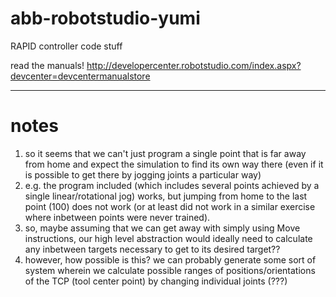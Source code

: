 # abb-robotstudio-yumi
RAPID controller code stuff

read the manuals!
http://developercenter.robotstudio.com/index.aspx?devcenter=devcentermanualstore

-----------------------------------------------------------------------------------

# notes
  1. so it seems that we can't just program a single point that is far away from home and expect the simulation to find its own way there (even if it is possible to get there by jogging joints a particular way)
  2. e.g. the program included (which includes several points achieved by a single linear/rotational jog) works, but jumping from home to the last point (100) does not work (or at least did not work in a similar exercise where inbetween points were never trained).
  3. so, maybe assuming that we can get away with simply using Move instructions, our high level abstraction would ideally need to calculate any inbetween targets necessary to get to its desired target??
  4. however, how possible is this? we can probably generate some sort of system wherein we calculate possible ranges of positions/orientations of the TCP (tool center point) by changing individual joints (???)
